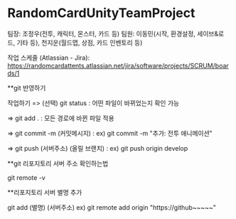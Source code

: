 # RandomCardUnityTeamProject

팀장: 조정우(전투, 캐릭터, 몬스터, 카드 등)
팀원: 이동민(시작, 환경설정, 세이브&로드, 기타 등), 천지운(월드맵, 상점, 카드 인벤토리 등)

작업 스케줄 (Atlassian - Jira): https://randomcardattents.atlassian.net/jira/software/projects/SCRUM/boards/1


**git 반영하기

작업하기 => (선택) git status : 어떤 파일이 바뀌었는지 확인 가능

=> git add . : 모든 경로에 바뀐 파일 적용

=> git commit -m (커밋메시지) : ex) git commit -m "추가: 전투 애니메이션"

=> git push (서버주소) (올릴 브랜치) : ex) git push origin develop 



**git 리포지토리 서버 주소 확인하는법

git remote -v



**리포지토리 서버 별명 추가

git add (별명) (서버주소)
ex) git remote add origin "https://github~~~~~"

